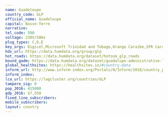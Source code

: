 ```yaml
---
name: Guadeloupe
country_code: GLP
official_name: Guadeloupe
capital: Basse-Terre
narrative:
tel_code: 590
voltage: 230V/50Hz
plug_types: C,D,E
key_orgs: Digicel,Microsoft Trinidad and Tobago,Orange Caraibe,SFR Caraïbes,Dauphin Telecom,Mediaserv,ARCEP
hdx_url: https://data.humdata.org/group/glp
hot_roads: https://data.humdata.org/dataset/hotosm_glp_roads
bound_gadm: https://data.humdata.org/dataset/guadalupe-administrative-level-0-1-and-2-boundaries-from-gadm
global_healthsites: https://healthsites.io/#country-data
inform_url: http://www.inform-index.org/Portals/0/Inform/2018/country_profiles/GLP.pdf
inform_index:
lca_url: https://logcluster.org/countries/GLP
tampere_sig: 0
pop_2016: 415000
gdp_2016: $7,550
fixed_line_subscribers:
mobile_subscribers:
layout: country
---
```

